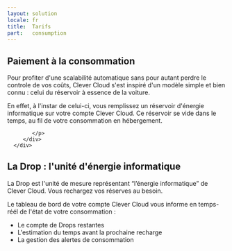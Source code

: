 ```yaml
---
layout: solution
locale: fr
title:  Tarifs
part:   consumption
---
```

<div id="part-pay-as-you-go">
   <div class="container">
      <h2>Paiement à la consommation</h2>
      <div class="row">
         <div class="span5">
            <p>
               Pour profiter d'une scalabilité automatique sans pour autant perdre le controle de vos coûts, Clever Cloud s'est inspiré d'un modèle simple et bien connu&nbsp;: celui du réservoir à essence de la voiture.
            </p>
			<p>
               En effet, à l'instar de celui-ci, vous remplissez un réservoir d'énergie informatique sur votre compte Clever Cloud. Ce réservoir se vide dans le temps, au fil de votre consommation en hébergement.
            </p>
         </div>
		<div class="span5 offset2">
            <p>
              
            </p>
         </div>
      </div>
   </div>
</div>
<div id="part-drop">
   <div class="container">
      <div class="row">
         <div class="span4 offset8">
            <h2>La Drop&nbsp;: l'unité d'énergie informatique </h2>
            <p>
			   La Drop est l'unité de mesure représentant “l’énergie&nbsp;informatique” de Clever Cloud. Vous rechargez vos réserves au besoin.
            </p>
			<p>
				Le tableau de bord de votre compte Clever Cloud vous informe en temps-réél de l'état de votre consommation&nbsp;:
			</p>
			<ul>
				<li>Le compte de Drops restantes</li>
				<li>L'estimation du temps avant la prochaine recharge</li>
				<li>La gestion des alertes de consommation</li>
			</ul>
         </div>
      </div>
   </div>
</div>
